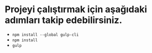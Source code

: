#  Projeyi çalıştırmak için aşağıdaki adımları takip edebilirsiniz.

- `npm install --global gulp-cli`
- `npm install`
- `gulp`

